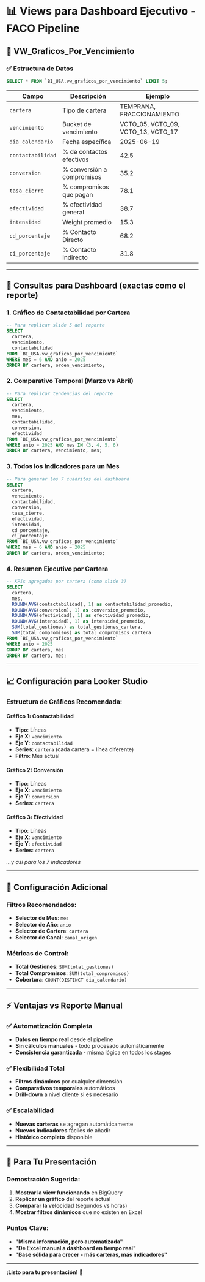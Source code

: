 # 📊 Views para Dashboard Ejecutivo - FACO Pipeline

## 🎯 VW_Graficos_Por_Vencimiento

### ✅ **Estructura de Datos**
```sql
SELECT * FROM `BI_USA.vw_graficos_por_vencimiento` LIMIT 5;
```

| Campo | Descripción | Ejemplo |
|-------|-------------|---------|
| `cartera` | Tipo de cartera | TEMPRANA, FRACCIONAMIENTO |
| `vencimiento` | Bucket de vencimiento | VCTO_05, VCTO_09, VCTO_13, VCTO_17 |
| `dia_calendario` | Fecha específica | 2025-06-19 |
| `contactabilidad` | % de contactos efectivos | 42.5 |
| `conversion` | % conversión a compromisos | 35.2 |
| `tasa_cierre` | % compromisos que pagan | 78.1 |
| `efectividad` | % efectividad general | 38.7 |
| `intensidad` | Weight promedio | 15.3 |
| `cd_porcentaje` | % Contacto Directo | 68.2 |
| `ci_porcentaje` | % Contacto Indirecto | 31.8 |

---

## 🎨 **Consultas para Dashboard (exactas como el reporte)**

### **1. Gráfico de Contactabilidad por Cartera**
```sql
-- Para replicar slide 5 del reporte
SELECT 
  cartera,
  vencimiento,
  contactabilidad
FROM `BI_USA.vw_graficos_por_vencimiento`
WHERE mes = 6 AND anio = 2025
ORDER BY cartera, orden_vencimiento;
```

### **2. Comparativo Temporal (Marzo vs Abril)**
```sql
-- Para replicar tendencias del reporte
SELECT 
  cartera,
  vencimiento,
  mes,
  contactabilidad,
  conversion,
  efectividad
FROM `BI_USA.vw_graficos_por_vencimiento`
WHERE anio = 2025 AND mes IN (3, 4, 5, 6)
ORDER BY cartera, vencimiento, mes;
```

### **3. Todos los Indicadores para un Mes**
```sql
-- Para generar los 7 cuadritos del dashboard
SELECT 
  cartera,
  vencimiento,
  contactabilidad,
  conversion, 
  tasa_cierre,
  efectividad,
  intensidad,
  cd_porcentaje,
  ci_porcentaje
FROM `BI_USA.vw_graficos_por_vencimiento`
WHERE mes = 6 AND anio = 2025
ORDER BY cartera, orden_vencimiento;
```

### **4. Resumen Ejecutivo por Cartera**
```sql
-- KPIs agregados por cartera (como slide 3)
SELECT 
  cartera,
  mes,
  ROUND(AVG(contactabilidad), 1) as contactabilidad_promedio,
  ROUND(AVG(conversion), 1) as conversion_promedio,
  ROUND(AVG(efectividad), 1) as efectividad_promedio,
  ROUND(AVG(intensidad), 1) as intensidad_promedio,
  SUM(total_gestiones) as total_gestiones_cartera,
  SUM(total_compromisos) as total_compromisos_cartera
FROM `BI_USA.vw_graficos_por_vencimiento`
WHERE anio = 2025
GROUP BY cartera, mes
ORDER BY cartera, mes;
```

---

## 📈 **Configuración para Looker Studio**

### **Estructura de Gráficos Recomendada:**

#### **Gráfico 1: Contactabilidad**
- **Tipo**: Líneas
- **Eje X**: `vencimiento` 
- **Eje Y**: `contactabilidad`
- **Series**: `cartera` (cada cartera = línea diferente)
- **Filtro**: Mes actual

#### **Gráfico 2: Conversión**
- **Tipo**: Líneas  
- **Eje X**: `vencimiento`
- **Eje Y**: `conversion`
- **Series**: `cartera`

#### **Gráfico 3: Efectividad**
- **Tipo**: Líneas
- **Eje X**: `vencimiento` 
- **Eje Y**: `efectividad`
- **Series**: `cartera`

*...y así para los 7 indicadores*

---

## 🔧 **Configuración Adicional**

### **Filtros Recomendados:**
- **Selector de Mes**: `mes`
- **Selector de Año**: `anio` 
- **Selector de Cartera**: `cartera`
- **Selector de Canal**: `canal_origen`

### **Métricas de Control:**
- **Total Gestiones**: `SUM(total_gestiones)`
- **Total Compromisos**: `SUM(total_compromisos)`
- **Cobertura**: `COUNT(DISTINCT dia_calendario)`

---

## ⚡ **Ventajas vs Reporte Manual**

### ✅ **Automatización Completa**
- **Datos en tiempo real** desde el pipeline
- **Sin cálculos manuales** - todo procesado automáticamente
- **Consistencia garantizada** - misma lógica en todos los stages

### ✅ **Flexibilidad Total**
- **Filtros dinámicos** por cualquier dimensión
- **Comparativos temporales** automáticos
- **Drill-down** a nivel cliente si es necesario

### ✅ **Escalabilidad**
- **Nuevas carteras** se agregan automáticamente
- **Nuevos indicadores** fáciles de añadir
- **Histórico completo** disponible

---

## 🎯 **Para Tu Presentación**

### **Demostración Sugerida:**
1. **Mostrar la view funcionando** en BigQuery
2. **Replicar un gráfico** del reporte actual
3. **Comparar la velocidad** (segundos vs horas)
4. **Mostrar filtros dinámicos** que no existen en Excel

### **Puntos Clave:**
- **"Misma información, pero automatizada"**
- **"De Excel manual a dashboard en tiempo real"**
- **"Base sólida para crecer - más carteras, más indicadores"**

---

**¡Listo para tu presentación!** 🚀